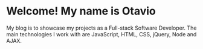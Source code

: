 # Welcome! My name is Otavio

My blog is to showcase my projects as a Full-stack Software Developer. The main technologies I work with are JavaScript, HTML, CSS, jQuery, Node and AJAX.
